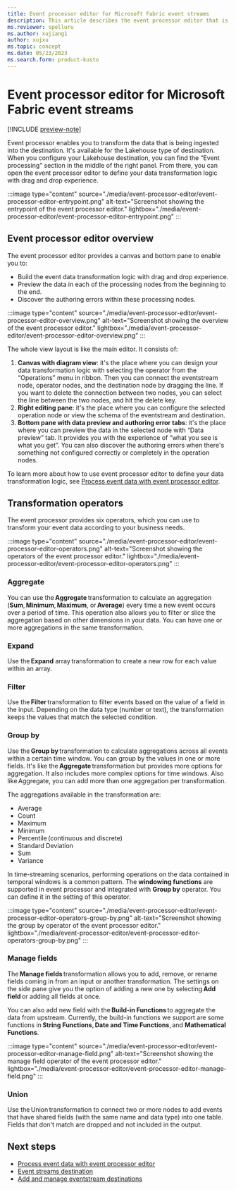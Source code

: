 ```yaml
---
title: Event processor editor for Microsoft Fabric event streams
description: This article describes the event processor editor that is used to transform your event data in Microsoft Fabric event streams feature.
ms.reviewer: spelluru
ms.author: xujiang1
author: xujxu
ms.topic: concept
ms.date: 05/23/2023
ms.search.form: product-kusto
---
```


# Event processor editor for Microsoft Fabric event streams

[!INCLUDE [preview-note](../includes/preview-note.md)]

Event processor enables you to transform the data that is being ingested into the destination. It's available for the Lakehouse type of destination. When you configure your Lakehouse destination, you can find the “Event processing” section in the middle of the right panel. From there, you can open the event processor editor to define your data transformation logic with drag and drop experience.

:::image type="content" source="./media/event-processor-editor/event-processor-editor-entrypoint.png" alt-text="Screenshot showing the entrypoint of the event processor editor." lightbox="./media/event-processor-editor/event-processor-editor-entrypoint.png" :::

## Event processor editor overview

The event processor editor provides a canvas and bottom pane to enable you to: 

- Build the event data transformation logic with drag and drop experience. 
- Preview the data in each of the processing nodes from the beginning to the end. 
- Discover the authoring errors within these processing nodes. 

:::image type="content" source="./media/event-processor-editor/event-processor-editor-overview.png" alt-text="Screenshot showing the overview of the event processor editor." lightbox="./media/event-processor-editor/event-processor-editor-overview.png" :::

The whole view layout is like the main editor. It consists of:

1. **Canvas with diagram view**: it's the place where you can design your data transformation logic with selecting the operator from the “Operations” menu in ribbon. Then you can connect the eventstream node, operator nodes, and the destination node by dragging the line. If you want to delete the connection between two nodes, you can select the line between the two nodes, and hit the delete key.  
2. **Right editing pane**: it's the place where you can configure the selected operation node or view the schema of the eventstream and destination. 
3. **Bottom pane with data preview and authoring error tabs**: it's the place where you can preview the data in the selected node with “Data preview” tab. It provides you with the experience of “what you see is what you get”. You can also discover the authoring errors when there's something not configured correctly or completely in the operation nodes. 

To learn more about how to use event processor editor to define your data transformation logic, see [Process event data with event processor editor](./process-events-using-event-processor-editor.md).

## Transformation operators 

The event processor provides six operators, which you can use to transform your event data according to your business needs. 

:::image type="content" source="./media/event-processor-editor/event-processor-editor-operators.png" alt-text="Screenshot showing the operators of the event processor editor." lightbox="./media/event-processor-editor/event-processor-editor-operators.png" :::

### Aggregate 

You can use the **Aggregate** transformation to calculate an aggregation (**Sum**, **Minimum**, **Maximum**, or **Average**) every time a new event occurs over a period of time. This operation also allows you to filter or slice the aggregation based on other dimensions in your data. You can have one or more aggregations in the same transformation. 

### Expand 

Use the **Expand** array transformation to create a new row for each value within an array. 

### Filter 

Use the **Filter** transformation to filter events based on the value of a field in the input. Depending on the data type (number or text), the transformation keeps the values that match the selected condition. 

### Group by 

Use the **Group by** transformation to calculate aggregations across all events within a certain time window. You can group by the values in one or more fields. It's like the **Aggregate** transformation but provides more options for aggregation. It also includes more complex options for time windows. Also like Aggregate, you can add more than one aggregation per transformation. 

The aggregations available in the transformation are: 
- Average 
- Count 
- Maximum 
- Minimum 
- Percentile (continuous and discrete) 
- Standard Deviation 
- Sum 
- Variance 

In time-streaming scenarios, performing operations on the data contained in temporal windows is a common pattern. The **windowing functions** are supported in event processor and integrated with **Group by** operator. You can define it in the setting of this operator.

:::image type="content" source="./media/event-processor-editor/event-processor-editor-operators-group-by.png" alt-text="Screenshot showing the group by operator of the event processor editor." lightbox="./media/event-processor-editor/event-processor-editor-operators-group-by.png" :::

### Manage fields 

The **Manage fields** transformation allows you to add, remove, or rename fields coming in from an input or another transformation. The settings on the side pane give you the option of adding a new one by selecting **Add field** or adding all fields at once. 

You can also add new field with the **Build-in Functions** to aggregate the data from upstream. Currently, the build-in functions we support are some functions in **String Functions**, **Date and Time Functions**, and **Mathematical Functions**.

:::image type="content" source="./media/event-processor-editor/event-processor-editor-manage-field.png" alt-text="Screenshot showing the manage field operator of the event processor editor." lightbox="./media/event-processor-editor/event-processor-editor-manage-field.png" :::

### Union 

Use the Union transformation to connect two or more nodes to add events that have shared fields (with the same name and data type) into one table. Fields that don't match are dropped and not included in the output.

## Next steps

- [Process event data with event processor editor](./process-events-using-event-processor-editor.md)
- [Event streams destination](./event-streams-destination.md)
- [Add and manage eventstream destinations](./add-manage-eventstream-destinations.md)